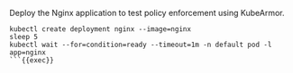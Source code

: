 Deploy the Nginx application to test policy enforcement using KubeArmor.

```
kubectl create deployment nginx --image=nginx
sleep 5
kubectl wait --for=condition=ready --timeout=1m -n default pod -l app=nginx
```{{exec}}

